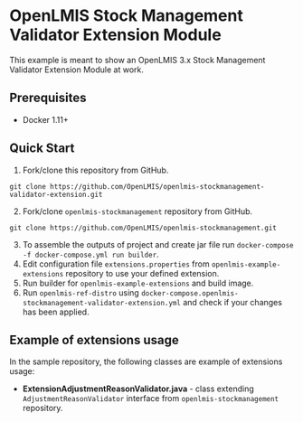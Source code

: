 # OpenLMIS Stock Management Validator Extension Module
This example is meant to show an OpenLMIS 3.x Stock Management Validator Extension Module at work.

## Prerequisites
* Docker 1.11+

## Quick Start
1. Fork/clone this repository from GitHub.

 ```shell
 git clone https://github.com/OpenLMIS/openlmis-stockmanagement-validator-extension.git
 ```
2. Fork/clone `openlmis-stockmanagement` repository from GitHub.

 ```shell
 git clone https://github.com/OpenLMIS/openlmis-stockmanagement.git
 ```
3. To assemble the outputs of project and create jar file run `docker-compose -f docker-compose.yml run builder`.
4. Edit configuration file `extensions.properties` from `openlmis-example-extensions` repository to use your defined extension.
5. Run builder for `openlmis-example-extensions` and build image.
6. Run `openlmis-ref-distro` using `docker-compose.openlmis-stockmanagement-validator-extension.yml` and check if your changes has been applied.

## <a name="extensions"></a> Example of extensions usage

In the sample repository, the following classes are example of extensions usage:

- **ExtensionAdjustmentReasonValidator.java** - class extending `AdjustmentReasonValidator` interface from `openlmis-stockmanagement`
repository.